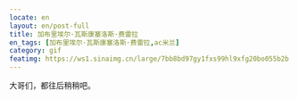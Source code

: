 ```yaml
---
locate: en
layout: en/post-full
title: 加布里埃尔·瓦斯康塞洛斯·费雷拉
en_tags: [加布里埃尔·瓦斯康塞洛斯·费雷拉,ac米兰]
category: gif
featimg: https://ws1.sinaimg.cn/large/7bb8bd97gy1fxs99hl9xfg20bo055b2b.gif
---
```


大哥们，都往后稍稍吧。